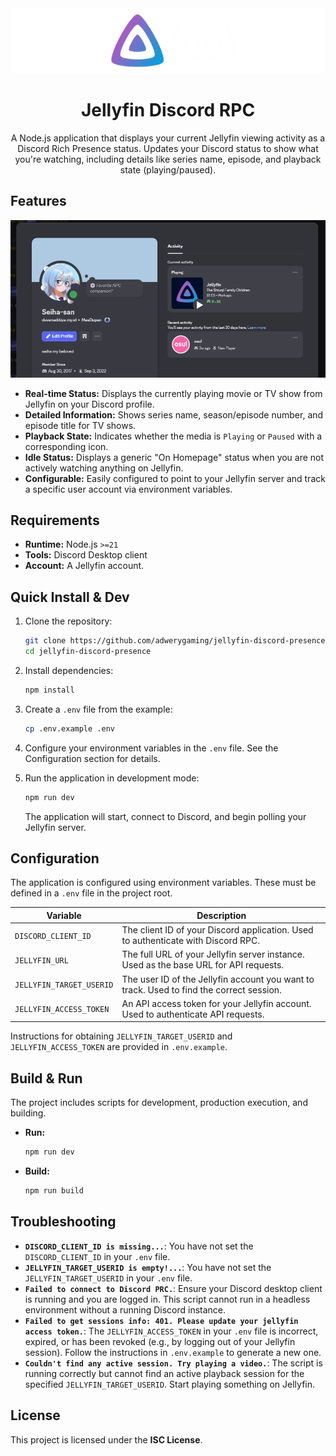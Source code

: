 <div align="center">
    <img src="/aseets//screenshots/banner.png">
    <h1>Jellyfin Discord RPC</h1>
    <p>A Node.js application that displays your current Jellyfin viewing activity as a Discord Rich Presence status. Updates your Discord status to show what you're watching, including details like series name, episode, and playback state (playing/paused).</p>
</div>

## Features
![Image 0](/aseets/screenshots/img0.png)

*   **Real-time Status:** Displays the currently playing movie or TV show from Jellyfin on your Discord profile.
*   **Detailed Information:** Shows series name, season/episode number, and episode title for TV shows.
*   **Playback State:** Indicates whether the media is `Playing` or `Paused` with a corresponding icon.
*   **Idle Status:** Displays a generic "On Homepage" status when you are not actively watching anything on Jellyfin.
*   **Configurable:** Easily configured to point to your Jellyfin server and track a specific user account via environment variables.

## Requirements

*   **Runtime:** Node.js `>=21`
*   **Tools:** Discord Desktop client 
*   **Account:** A Jellyfin account.

## Quick Install & Dev

1.  Clone the repository:
    ```sh
    git clone https://github.com/adwerygaming/jellyfin-discord-presence.git
    cd jellyfin-discord-presence
    ```

2.  Install dependencies:
    ```sh
    npm install
    ```

3.  Create a `.env` file from the example:
    ```sh
    cp .env.example .env
    ```

4.  Configure your environment variables in the `.env` file. See the Configuration section for details.

5.  Run the application in development mode:
    ```sh
    npm run dev
    ```
    The application will start, connect to Discord, and begin polling your Jellyfin server.

## Configuration

The application is configured using environment variables. These must be defined in a `.env` file in the project root.

| Variable | Description |
| ------------------------ | ---------------------------------- |
| `DISCORD_CLIENT_ID`      | The client ID of your Discord application. Used to authenticate with Discord RPC.  |
| `JELLYFIN_URL`           | The full URL of your Jellyfin server instance. Used as the base URL for API requests.  |
| `JELLYFIN_TARGET_USERID` | The user ID of the Jellyfin account you want to track. Used to find the correct session. |
| `JELLYFIN_ACCESS_TOKEN`  | An API access token for your Jellyfin account. Used to authenticate API requests.  |

Instructions for obtaining `JELLYFIN_TARGET_USERID` and `JELLYFIN_ACCESS_TOKEN` are provided in `.env.example`.

## Build & Run

The project includes scripts for development, production execution, and building.

*   **Run:**
    ```sh
    npm run dev
    ```

*   **Build:**
    ```sh
    npm run build
    ```

## Troubleshooting

*   **`DISCORD_CLIENT_ID is missing...`**: You have not set the `DISCORD_CLIENT_ID` in your `.env` file.
*   **`JELLYFIN_TARGET_USERID is empty!...`**: You have not set the `JELLYFIN_TARGET_USERID` in your `.env` file.
*   **`Failed to connect to Discord PRC.`**: Ensure your Discord desktop client is running and you are logged in. This script cannot run in a headless environment without a running Discord instance.
*   **`Failed to get sessions info: 401. Please update your jellyfin access token.`**: The `JELLYFIN_ACCESS_TOKEN` in your `.env` file is incorrect, expired, or has been revoked (e.g., by logging out of your Jellyfin session). Follow the instructions in `.env.example` to generate a new one.
*   **`Couldn't find any active session. Try playing a video.`**: The script is running correctly but cannot find an active playback session for the specified `JELLYFIN_TARGET_USERID`. Start playing something on Jellyfin.

## License

This project is licensed under the **ISC License**.